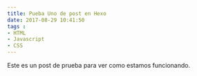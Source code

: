 ```yaml
---
title: Pueba Uno de post en Hexo
date: 2017-08-29 10:41:50
tags :
- HTML
- Javascript
- CSS
---
```

Este es un post de prueba para ver como estamos funcionando.
